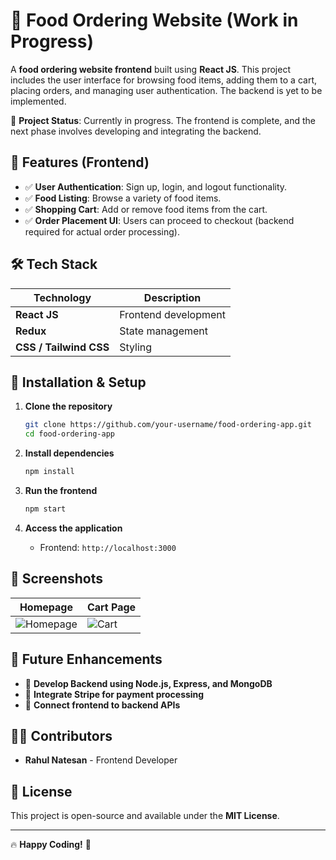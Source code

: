 # 🍕 Food Ordering Website (Work in Progress)

A **food ordering website frontend** built using **React JS**. This project includes the user interface for browsing food items, adding them to a cart, placing orders, and managing user authentication. The backend is yet to be implemented.

🚧 **Project Status**: Currently in progress. The frontend is complete, and the next phase involves developing and integrating the backend.

## 📌 Features (Frontend)

- ✅ **User Authentication**: Sign up, login, and logout functionality.
- ✅ **Food Listing**: Browse a variety of food items.
- ✅ **Shopping Cart**: Add or remove food items from the cart.
- ✅ **Order Placement UI**: Users can proceed to checkout (backend required for actual order processing).

## 🛠️ Tech Stack

| Technology             | Description          |
| ---------------------- | -------------------- |
| **React JS**           | Frontend development |
| **Redux**              | State management     |
| **CSS / Tailwind CSS** | Styling              |

## 🚀 Installation & Setup

1. **Clone the repository**

   ```sh
   git clone https://github.com/your-username/food-ordering-app.git
   cd food-ordering-app
   ```

2. **Install dependencies**

   ```sh
   npm install
   ```

3. **Run the frontend**

   ```sh
   npm start
   ```

4. **Access the application**
   - Frontend: `http://localhost:3000`

## 🎨 Screenshots

| Homepage                              | Cart Page                     |
| ------------------------------------- | ----------------------------- |
| ![Homepage](screenshots/homepage.png) | ![Cart](screenshots/cart.png) |

## 📌 Future Enhancements

- 📍 **Develop Backend using Node.js, Express, and MongoDB**
- 📍 **Integrate Stripe for payment processing**
- 📍 **Connect frontend to backend APIs**

## 👨‍💻 Contributors

- **Rahul Natesan** - Frontend Developer

## 📜 License

This project is open-source and available under the **MIT License**.

---

🔥 **Happy Coding!** 🚀
